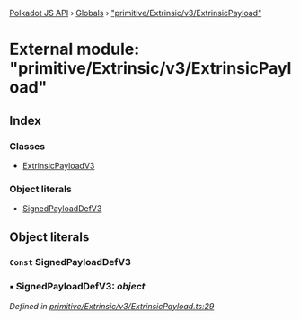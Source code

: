 [Polkadot JS API](../README.md) › [Globals](../globals.md) › ["primitive/Extrinsic/v3/ExtrinsicPayload"](_primitive_extrinsic_v3_extrinsicpayload_.md)

# External module: "primitive/Extrinsic/v3/ExtrinsicPayload"

## Index

### Classes

* [ExtrinsicPayloadV3](../classes/_primitive_extrinsic_v3_extrinsicpayload_.extrinsicpayloadv3.md)

### Object literals

* [SignedPayloadDefV3](_primitive_extrinsic_v3_extrinsicpayload_.md#const-signedpayloaddefv3)

## Object literals

### `Const` SignedPayloadDefV3

### ▪ **SignedPayloadDefV3**: *object*

*Defined in [primitive/Extrinsic/v3/ExtrinsicPayload.ts:29](https://github.com/polkadot-js/api/blob/0a27f63423/packages/types/src/primitive/Extrinsic/v3/ExtrinsicPayload.ts#L29)*
